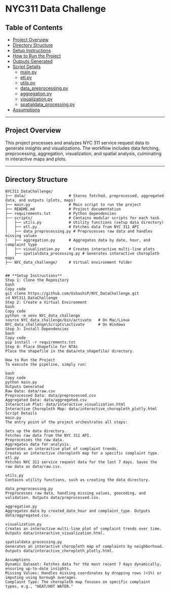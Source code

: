# **NYC311 Data Challenge**

## **Table of Contents**
- [Project Overview](#project-overview)
- [Directory Structure](#directory-structure)
- [Setup Instructions](#setup-instructions)
- [How to Run the Project](#how-to-run-the-project)
- [Outputs Generated](#outputs-generated)
- [Script Details](#script-details)
  - [main.py](#mainpy)
  - [etl.py](#etlpy)
  - [utils.py](#utilspy)
  - [data_preprocessing.py](#data_preprocessingpy)
  - [aggregation.py](#aggregationpy)
  - [visualization.py](#visualizationpy)
  - [spatialdata_processing.py](#spatialdata_processingpy)
- [Assumptions](#assumptions)

---

## **Project Overview**
This project processes and analyzes NYC 311 service request data to generate insights and visualizations. The workflow includes data fetching, preprocessing, aggregation, visualization, and spatial analysis, culminating in interactive maps and plots.

---

## **Directory Structure**
```plaintext
NYC311_DataChallenge/
├── data/                   # Stores fetched, preprocessed, aggregated data, and outputs (plots, maps)
├── main.py                 # Main script to run the project
├── README.md               # Project documentation
├── requirements.txt        # Python dependencies
├── scripts/                # Contains modular scripts for each task
│   ├── utils.py            # Utility functions (setup data directory)
│   ├── etl.py              # Fetches data from NYC 311 API
│   ├── data_preprocessing.py # Preprocesses raw data and handles missing values
│   ├── aggregation.py      # Aggregates data by date, hour, and complaint type
│   ├── visualization.py    # Creates interactive multi-line plots
│   ├── spatialdata_processing.py # Generates interactive choropleth maps
├── NYC_data_challenge/     # Virtual environment folder


## **Setup Instructions**
Step 1: Clone the Repository
bash
Copy code
git clone https://github.com/UshashiP/NYC_DataChallenge.git
cd NYC311_DataChallenge
Step 2: Create a Virtual Environment
bash
Copy code
python -m venv NYC_data_challenge
source NYC_data_challenge/bin/activate   # On Mac/Linux
NYC_data_challenge\Scripts\activate      # On Windows
Step 3: Install Dependencies
bash
Copy code
pip install -r requirements.txt
Step 4: Place Shapefile for NTAs
Place the shapefile in the data/nta_shapefile/ directory.

How to Run the Project
To execute the pipeline, simply run:

bash
Copy code
python main.py
Outputs Generated
Raw Data: data/raw.csv
Preprocessed Data: data/preprocessed.csv
Aggregated Data: data/aggregated.csv
Interactive Plot: data/interactive_visualization.html
Interactive Choropleth Map: data/interactive_choropleth_plotly.html
Script Details
main.py
The entry point of the project orchestrates all steps:

Sets up the data directory.
Fetches raw data from the NYC 311 API.
Preprocesses the raw data.
Aggregates data for analysis.
Generates an interactive plot of complaint trends.
Creates an interactive choropleth map for a specific complaint type.
etl.py
Fetches NYC 311 service request data for the last 7 days. Saves the raw data as data/raw.csv.

utils.py
Contains utility functions, such as creating the data directory.

data_preprocessing.py
Preprocesses raw data, handling missing values, geocoding, and validation. Outputs data/preprocessed.csv.

aggregation.py
Aggregates data by created_date_hour and complaint_type. Outputs data/aggregated.csv.

visualization.py
Creates an interactive multi-line plot of complaint trends over time. Outputs data/interactive_visualization.html.

spatialdata_processing.py
Generates an interactive choropleth map of complaints by neighborhood. Outputs data/interactive_choropleth_plotly.html.

Assumptions
Dynamic Dataset: Fetches data for the most recent 7 days dynamically, ensuring up-to-date insights.
Missing Values: Handles missing coordinates by dropping rows (<1%) or imputing using borough averages.
Complaint Type: The choropleth map focuses on specific complaint types, e.g., "HEAT/HOT WATER."

